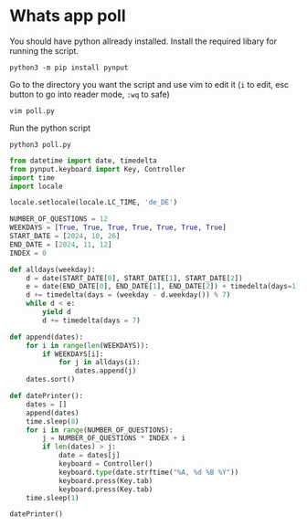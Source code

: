 # Whats app poll

You should have python allready installed. Install the required libary for running the script.

```shell
python3 -m pip install pynput
```

Go to the directory you want the script and use vim to edit it (`i` to edit, esc button to go into reader mode, `:wq` to safe)

```shell
vim poll.py
```

Run the python script

```shell
python3 poll.py
```

```python
from datetime import date, timedelta
from pynput.keyboard import Key, Controller
import time
import locale

locale.setlocale(locale.LC_TIME, 'de_DE')

NUMBER_OF_QUESTIONS = 12
WEEKDAYS = [True, True, True, True, True, True, True]
START_DATE = [2024, 10, 26]
END_DATE = [2024, 11, 12]
INDEX = 0

def alldays(weekday):
    d = date(START_DATE[0], START_DATE[1], START_DATE[2])
    e = date(END_DATE[0], END_DATE[1], END_DATE[2]) + timedelta(days=1)
    d += timedelta(days = (weekday - d.weekday()) % 7)
    while d < e:
        yield d
        d += timedelta(days = 7)

def append(dates):
    for i in range(len(WEEKDAYS)):
        if WEEKDAYS[i]:
            for j in alldays(i):
                dates.append(j)
    dates.sort()

def datePrinter():
    dates = []
    append(dates)
    time.sleep(8)
    for i in range(NUMBER_OF_QUESTIONS):
        j = NUMBER_OF_QUESTIONS * INDEX + i
        if len(dates) > j:
            date = dates[j]
            keyboard = Controller()
            keyboard.type(date.strftime("%A, %d %B %Y"))
            keyboard.press(Key.tab)
            keyboard.press(Key.tab)
    time.sleep(1)

datePrinter()
```